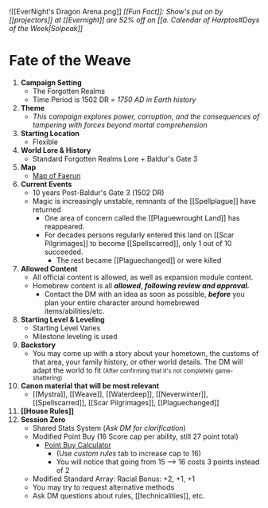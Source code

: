 ![[EverNight's Dragon Arena.png]]
*[[Fun Fact]]: Show's put on by [[projectors]] at [[Evernight]] are 52% off on [[a. Calendar of Harptos#Days of the Week|Solpeak]]*
# Fate of the Weave

1. **Campaign Setting**
	- The Forgotten Realms
	- Time Period is 1502 DR *= 1750 AD in Earth history*
3. **Theme**
	- *This campaign explores power, corruption, and the consequences of tampering with forces beyond mortal comprehension*
4. **Starting Location**
	- Flexible
5. **World Lore & History**
	- Standard Forgotten Realms Lore + Baldur's Gate 3 
6. **Map** 
	- [Map of Faerun](https://www.worldanvil.com/w/the-forgotten-realms-threedmensional/map/5b827051-c949-4d9c-8204-76bc85861fab)
7. **Current Events**
	- 10 years Post-Baldur's Gate 3 (1502 DR)
	- Magic is increasingly unstable, remnants of the [[Spellplague]] have returned
		- One area of concern called the [[Plaguewrought Land]] has reappeared. 
		- For decades persons regularly entered this land on [[Scar Pilgrimages]] to become [[Spellscarred]], only 1 out of 10 succeeded.
			- The rest became [[Plaguechanged]] or were killed
1. **Allowed Content**
	- All official content is allowed, as well as expansion module content. 
	- Homebrew content is all ***allowed***, ***following review and approval.*** 
		- Contact the DM with an idea as soon as possible, ***before*** you plan your entire character around homebrewed items/abilities/etc.
2. **Starting Level & Leveling**
	- Starting Level Varies
	- Milestone leveling is used
3. **Backstory** 
	- You may come up with a story about your hometown, the customs of that area, your family history, or other world details. The DM will adapt the world to fit <small>(After confirming that it's not completely game-shattering)<big>
4. **Canon material that will be most relevant** 
	- [[Mystra]], [[Weave]], [[Waterdeep]], [[Neverwinter]], [[Spellscarred]], [[Scar Pilgrimages]], [[Plaguechanged]]
6. **[[House Rules]]**
7.  **Session Zero**
	- Shared Stats System (*Ask DM for clarification*)
	- Modified Point Buy (16 Score cap per ability, still 27 point total) 
		- [Point Buy Calculator](https://chicken-dinner.com/5e/5e-point-buy.html) 
			- (Use *custom rules* tab to increase cap to 16)
			- You will notice that going from 15 --> 16 costs 3 points instead of 2
	- Modified Standard Array: Racial Bonus: +2, +1, +1
	- You may try to request alternative methods
	- Ask DM questions about rules, [[technicalities]], etc.

